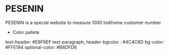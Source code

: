 # PESENIN
PESENIN is a special website to measure 1000 Indihome customer number

 - Color pallete

text-header: #E8F6EF 
text-paragraph, header-bgcolor : #4C4C6D
bg-color: #FFE194
optional-color: #B8DFD8
